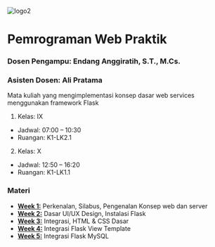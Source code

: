 ![logo2](https://github.com/user-attachments/assets/425e7307-6204-4fa3-adf2-0606088e06de)

# Pemrograman Web Praktik
### Dosen Pengampu: Endang Anggiratih, S.T., M.Cs.
### Asisten Dosen: Ali Pratama

Mata kuliah yang mengimplementasi konsep dasar web services menggunakan framework Flask

1. Kelas: IX
- Jadwal: 07:00 – 10:30
- Ruangan: K1-LK2.1

2. Kelas: X
- Jadwal: 12:50 – 16:20
- Ruangan: K1-LK1.1

### Materi

- **<a href="https://github.com/aliepratama/PWEB-PRAKTIK-24/tree/week-1">Week 1:</a>** Perkenalan, Silabus, Pengenalan Konsep web dan server
- **<a href="https://github.com/aliepratama/PWEB-PRAKTIK-24/tree/week-2">Week 2:</a>** Dasar UI/UX Design, Instalasi Flask
- **<a href="https://github.com/aliepratama/PWEB-PRAKTIK-24/tree/week-3">Week 3:</a>** Integrasi, HTML & CSS Dasar
- **<a href="https://github.com/aliepratama/PWEB-PRAKTIK-24/tree/week-4">Week 4:</a>** Integrasi Flask View Template
- **<a href="https://github.com/aliepratama/PWEB-PRAKTIK-24/tree/week-5">Week 5:</a>** Integrasi Flask MySQL
